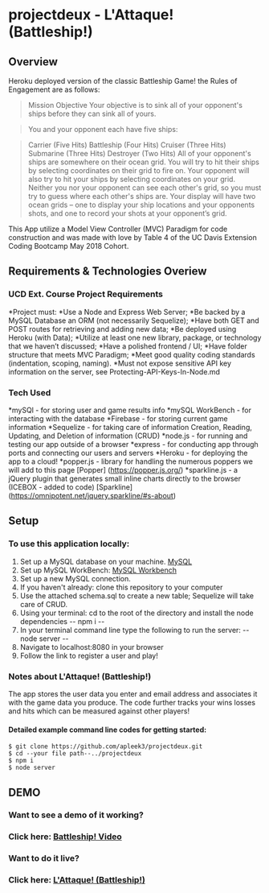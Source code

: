 # projectdeux - L'Attaque! (Battleship!)
## Overview
Heroku deployed version of the classic Battleship Game! the Rules of Engagement are as follows: 

> Mission Objective
> Your objective is to sink all of your opponent's ships before they can sink all of yours.

> You and your opponent each have five ships:

> Carrier (Five Hits)
> Battleship (Four Hits)
> Cruiser (Three Hits)
> Submarine (Three Hits)
> Destroyer (Two Hits)
> All of your opponent's ships are somewhere on their ocean grid. You will try to hit their ships by selecting coordinates on their grid to fire on. Your opponent will also try to hit your ships by selecting coordinates on your grid. Neither you nor your opponent can see each other's grid, so you must try to guess where each other's ships are. Your display will have two ocean grids – one to display your ship locations and your opponents shots, and one to record your shots at your opponent’s grid.

This App utilize a Model View Controller (MVC) Paradigm for code construction and was made with love by Table 4 of the UC Davis Extension Coding Bootcamp May 2018 Cohort. 

## Requirements & Technologies Overiew
### UCD Ext. Course Project Requirements
*Project must:
  *Use a Node and Express Web Server;
  *Be backed by a MySQL Database an ORM (not necessarily Sequelize);
  *Have both GET and POST routes for retrieving and adding new data;
  *Be deployed using Heroku (with Data);
  *Utilize at least one new library, package, or technology that we haven’t discussed;
  *Have a polished frontend / UI;
  *Have folder structure that meets MVC Paradigm;
  *Meet good quality coding standards (indentation, scoping, naming).
  *Must not expose sensitive API key information on the server, see Protecting-API-Keys-In-Node.md

### Tech Used
*mySQl - for storing user and game results info
*mySQL WorkBench - for interacting with the database
*Firebase - for storing current game information
*Sequelize - for taking care of information Creation, Reading, Updating, and Deletion of information (CRUD)
*node.js - for running and testing our app outside of a browser
*express - for conducting app through ports and connecting our users and servers
*Heroku - for deploying the app to a cloud!
*popper.js - library for handling the numerous poppers we will add to this page [Popper] (https://popper.js.org/)
*sparkline.js - a jQuery plugin that generates small inline charts directly to the browser (ICEBOX - added to code) [Sparkline] (https://omnipotent.net/jquery.sparkline/#s-about)

## Setup

### To use this application locally:
1. Set up a MySQL database on your machine.  [MySQL](https://dev.mysql.com/downloads/mysql/) 
1. Set up MySQL WorkBench: [MySQL Workbench](https://www.mysql.com/products/workbench/)
1. Set up a new MySQL connection.
1. If you haven't already: clone this repository to your computer
1. Use the attached schema.sql to create a new table; Sequelize will take care of CRUD.
1. Using your terminal: cd to the root of the directory and install the node dependencies -- npm i --
1. In your terminal command line type the following to run the server: -- node server -- 
1. Navigate to localhost:8080 in your browser
1. Follow the link to register a user and play!


### Notes about L'Attaque! (Battleship!)
The app stores the user data you enter and email address and associates it with the game data you produce. The code further tracks your wins losses and hits which can be measured against other players!


#### Detailed example command line codes for getting started: 

    $ git clone https://github.com/apleek3/projectdeux.git
    $ cd --your file path--../projectdeux
    $ npm i
    $ node server



## DEMO
### Want to see a demo of it working? 
### Click here: [Battleship! Video](https://youtu.be/OoJCUN-0H34)

### Want to do it live?
### Click here: [L'Attaque! (Battleship!)](https://lattaque-battleship.herokuapp.com/)



